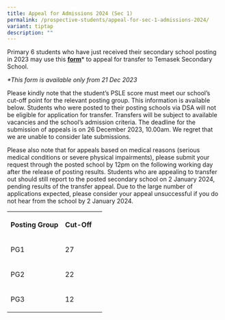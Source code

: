 ```yaml
---
title: Appeal for Admissions 2024 (Sec 1)
permalink: /prospective-students/appeal-for-sec-1-admissions-2024/
variant: tiptap
description: ""
---
```

<p>Primary 6 students who have just received their secondary school posting in 2023 may use this <strong><u>form</u></strong>* to appeal for transfer to Temasek Secondary School.</p><p><em>*This form is available only from 21 Dec 2023</em></p><p>Please kindly note that the student’s PSLE score must meet our school’s cut-off point for the relevant posting group. This information is available below. Students who were posted to their posting schools via DSA will not be eligible for application for transfer. Transfers will be subject to available vacancies and the school’s admission criteria. The deadline for the submission of appeals is on 26 December 2023, 10.00am. We regret that we are unable to consider late submissions.</p><p>Please also note that for appeals based on medical reasons (serious medical conditions or severe physical impairments), please submit your request through the posted school by 12pm on the following working day after the release of posting results. Students who are appealing to transfer out should still report to the posted secondary school on 2 January 2024, pending results of the transfer appeal. Due to the large number of applications expected, please consider your appeal unsuccessful if you do not hear from the school by 2 January 2024.</p><p></p><table><tbody><tr><th rowspan="1" colspan="1"><p>Posting Group</p></th><th rowspan="1" colspan="1"><p>Cut-Off</p></th><th rowspan="1" colspan="1"><p></p></th></tr><tr><td rowspan="1" colspan="1"><p>PG1</p></td><td rowspan="1" colspan="1"><p>27</p></td><td rowspan="1" colspan="1"><p></p></td></tr><tr><td rowspan="1" colspan="1"><p>PG2</p></td><td rowspan="1" colspan="1"><p>22</p></td><td rowspan="1" colspan="1"><p></p></td></tr><tr><td rowspan="1" colspan="1"><p>PG3</p></td><td rowspan="1" colspan="1"><p>12</p></td><td rowspan="1" colspan="1"><p></p></td></tr></tbody></table><p></p>